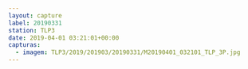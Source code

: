 ```yaml
---
layout: capture
label: 20190331
station: TLP3
date: 2019-04-01 03:21:01+00:00
capturas:
  - imagem: TLP3/2019/201903/20190331/M20190401_032101_TLP_3P.jpg
---
```

